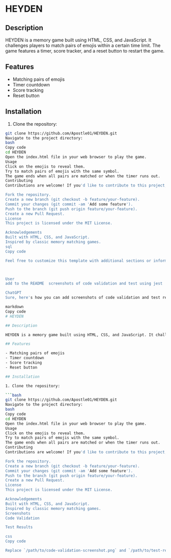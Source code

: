# HEYDEN

## Description

HEYDEN is a memory game built using HTML, CSS, and JavaScript. It challenges players to match pairs of emojis within a certain time limit. The game features a timer, score tracker, and a reset button to restart the game.

## Features

- Matching pairs of emojis
- Timer countdown
- Score tracking
- Reset button

## Installation

1. Clone the repository:

```bash
git clone https://github.com/Apostle01/HEYDEN.git
Navigate to the project directory:
bash
Copy code
cd HEYDEN
Open the index.html file in your web browser to play the game.
Usage
Click on the emojis to reveal them.
Try to match pairs of emojis with the same symbol.
The game ends when all pairs are matched or when the timer runs out.
Contributing
Contributions are welcome! If you'd like to contribute to this project, please follow these steps:

Fork the repository.
Create a new branch (git checkout -b feature/your-feature).
Commit your changes (git commit -am 'Add some feature').
Push to the branch (git push origin feature/your-feature).
Create a new Pull Request.
License
This project is licensed under the MIT License.

Acknowledgements
Built with HTML, CSS, and JavaScript.
Inspired by classic memory matching games.
sql
Copy code

Feel free to customize this template with additional sections or information specific to your project!



User
add to the README  screenshots of code validation and test using jest

ChatGPT
Sure, here's how you can add screenshots of code validation and test results to your README.md using Markdown in VSCode:

markdown
Copy code
# HEYDEN

## Description

HEYDEN is a memory game built using HTML, CSS, and JavaScript. It challenges players to match pairs of emojis within a certain time limit. The game features a timer, score tracker, and a reset button to restart the game.

## Features

- Matching pairs of emojis
- Timer countdown
- Score tracking
- Reset button

## Installation

1. Clone the repository:

```bash
git clone https://github.com/Apostle01/HEYDEN.git
Navigate to the project directory:
bash
Copy code
cd HEYDEN
Open the index.html file in your web browser to play the game.
Usage
Click on the emojis to reveal them.
Try to match pairs of emojis with the same symbol.
The game ends when all pairs are matched or when the timer runs out.
Contributing
Contributions are welcome! If you'd like to contribute to this project, please follow these steps:

Fork the repository.
Create a new branch (git checkout -b feature/your-feature).
Commit your changes (git commit -am 'Add some feature').
Push to the branch (git push origin feature/your-feature).
Create a new Pull Request.
License
This project is licensed under the MIT License.

Acknowledgements
Built with HTML, CSS, and JavaScript.
Inspired by classic memory matching games.
Screenshots
Code Validation

Test Results

css
Copy code

Replace `/path/to/code-validation-screenshot.png` and `/path/to/test-results-screenshot.png` with the actual file paths of your screenshots. Make sure to place the screenshots in the appropriate directory relative to your README.md file.



